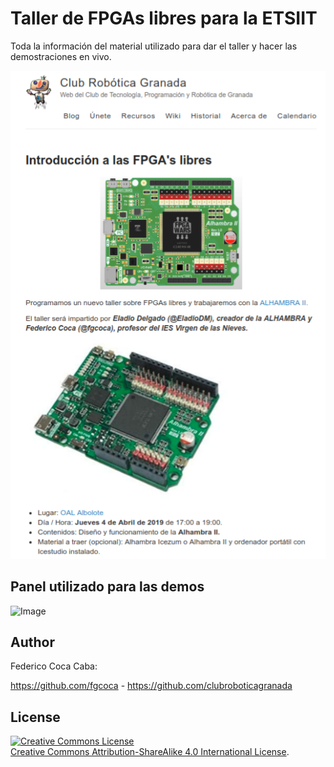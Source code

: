 # **Taller de FPGAs libres para la ETSIIT**  

Toda la información del material utilizado para dar el taller y hacer las demostraciones en vivo.

![Image][1] 

 [1]: https://github.com/fgcoca/Chats/blob/master/4-4-19-Club-robotica-granada/Images/anuncio-taller.png
 
 ## **Panel utilizado para las demos**
 
 ![Image][2] 

 [2]: https://github.com/fgcoca/Chats/blob/master/9-2-19-Ponencia-FPGAs-Congreso-Tecnologia-Malaga/Images/Panel.png
 
## **Author**

Federico Coca Caba:

https://github.com/fgcoca  - https://github.com/clubroboticagranada


## **License**
<a rel="license" href="http://creativecommons.org/licenses/by-sa/4.0/"><img alt="Creative Commons License" style="border-width:0" src="https://i.creativecommons.org/l/by-sa/4.0/88x31.png" /></a><br /> <a rel="license" href="http://creativecommons.org/licenses/by-sa/4.0/">Creative Commons Attribution-ShareAlike 4.0 International License</a>.

